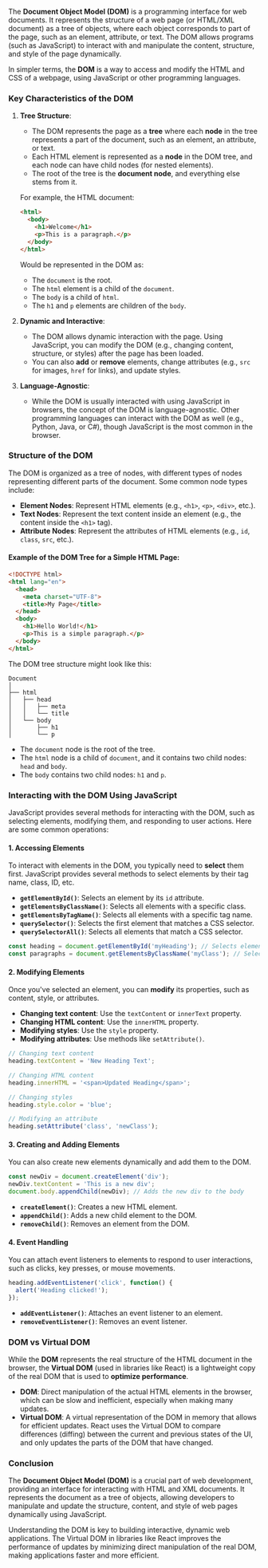 The **Document Object Model (DOM)** is a programming interface for web documents. It represents the structure of a web page (or HTML/XML document) as a tree of objects, where each object corresponds to part of the page, such as an element, attribute, or text. The DOM allows programs (such as JavaScript) to interact with and manipulate the content, structure, and style of the page dynamically.

In simpler terms, the **DOM** is a way to access and modify the HTML and CSS of a webpage, using JavaScript or other programming languages.

### **Key Characteristics of the DOM**
1. **Tree Structure**:
    - The DOM represents the page as a **tree** where each **node** in the tree represents a part of the document, such as an element, an attribute, or text.
    - Each HTML element is represented as a **node** in the DOM tree, and each node can have child nodes (for nested elements).
    - The root of the tree is the **document node**, and everything else stems from it.
    
    For example, the HTML document:
    
    ```html
    <html>
      <body>
        <h1>Welcome</h1>
        <p>This is a paragraph.</p>
      </body>
    </html>
    ```
    
    Would be represented in the DOM as:
    - The `document` is the root.
    - The `html` element is a child of the `document`.
    - The `body` is a child of `html`.
    - The `h1` and `p` elements are children of the `body`.
        
2. **Dynamic and Interactive**:
    - The DOM allows dynamic interaction with the page. Using JavaScript, you can modify the DOM (e.g., changing content, structure, or styles) after the page has been loaded.
    - You can also **add** or **remove** elements, change attributes (e.g., `src` for images, `href` for links), and update styles.
        
3. **Language-Agnostic**:
    - While the DOM is usually interacted with using JavaScript in browsers, the concept of the DOM is language-agnostic. Other programming languages can interact with the DOM as well (e.g., Python, Java, or C#), though JavaScript is the most common in the browser.

### **Structure of the DOM**

The DOM is organized as a tree of nodes, with different types of nodes representing different parts of the document. Some common node types include:
- **Element Nodes**: Represent HTML elements (e.g., `<h1>`, `<p>`, `<div>`, etc.).
- **Text Nodes**: Represent the text content inside an element (e.g., the content inside the `<h1>` tag).
- **Attribute Nodes**: Represent the attributes of HTML elements (e.g., `id`, `class`, `src`, etc.).

#### **Example of the DOM Tree for a Simple HTML Page:**

```html
<!DOCTYPE html>
<html lang="en">
  <head>
    <meta charset="UTF-8">
    <title>My Page</title>
  </head>
  <body>
    <h1>Hello World!</h1>
    <p>This is a simple paragraph.</p>
  </body>
</html>
```

The DOM tree structure might look like this:

```
Document
│
├── html
│   ├── head
│   │   ├── meta
│   │   └── title
│   └── body
│       ├── h1
│       └── p
```

- The `document` node is the root of the tree.
- The `html` node is a child of `document`, and it contains two child nodes: `head` and `body`.
- The `body` contains two child nodes: `h1` and `p`.
### **Interacting with the DOM Using JavaScript**

JavaScript provides several methods for interacting with the DOM, such as selecting elements, modifying them, and responding to user actions. Here are some common operations:

#### **1. Accessing Elements**
To interact with elements in the DOM, you typically need to **select** them first. JavaScript provides several methods to select elements by their tag name, class, ID, etc.
- **`getElementById()`**: Selects an element by its `id` attribute.
- **`getElementsByClassName()`**: Selects all elements with a specific class.
- **`getElementsByTagName()`**: Selects all elements with a specific tag name.
- **`querySelector()`**: Selects the first element that matches a CSS selector.
- **`querySelectorAll()`**: Selects all elements that match a CSS selector.

```javascript
const heading = document.getElementById('myHeading'); // Selects element with id 'myHeading'
const paragraphs = document.getElementsByClassName('myClass'); // Selects all elements with class 'myClass'
```

#### **2. Modifying Elements**
Once you've selected an element, you can **modify** its properties, such as content, style, or attributes.
- **Changing text content**: Use the `textContent` or `innerText` property.
- **Changing HTML content**: Use the `innerHTML` property.
- **Modifying styles**: Use the `style` property.
- **Modifying attributes**: Use methods like `setAttribute()`.

```javascript
// Changing text content
heading.textContent = 'New Heading Text';

// Changing HTML content
heading.innerHTML = '<span>Updated Heading</span>';

// Changing styles
heading.style.color = 'blue';

// Modifying an attribute
heading.setAttribute('class', 'newClass');
```

#### **3. Creating and Adding Elements**
You can also create new elements dynamically and add them to the DOM.

```javascript
const newDiv = document.createElement('div');
newDiv.textContent = 'This is a new div';
document.body.appendChild(newDiv); // Adds the new div to the body
```

- **`createElement()`**: Creates a new HTML element.
- **`appendChild()`**: Adds a new child element to the DOM.
- **`removeChild()`**: Removes an element from the DOM.

#### **4. Event Handling**
You can attach event listeners to elements to respond to user interactions, such as clicks, key presses, or mouse movements.

```javascript
heading.addEventListener('click', function() {
  alert('Heading clicked!');
});
```

- **`addEventListener()`**: Attaches an event listener to an element.
- **`removeEventListener()`**: Removes an event listener.

### **DOM vs Virtual DOM**

While the **DOM** represents the real structure of the HTML document in the browser, the **Virtual DOM** (used in libraries like React) is a lightweight copy of the real DOM that is used to **optimize performance**.
- **DOM**: Direct manipulation of the actual HTML elements in the browser, which can be slow and inefficient, especially when making many updates.
- **Virtual DOM**: A virtual representation of the DOM in memory that allows for efficient updates. React uses the Virtual DOM to compare differences (diffing) between the current and previous states of the UI, and only updates the parts of the DOM that have changed.

### **Conclusion**
The **Document Object Model (DOM)** is a crucial part of web development, providing an interface for interacting with HTML and XML documents. It represents the document as a tree of objects, allowing developers to manipulate and update the structure, content, and style of web pages dynamically using JavaScript.

Understanding the DOM is key to building interactive, dynamic web applications. The Virtual DOM in libraries like React improves the performance of updates by minimizing direct manipulation of the real DOM, making applications faster and more efficient.